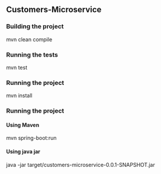 ## Customers-Microservice

### Building the project
mvn clean compile

### Running the tests
mvn test

### Running the project
mvn install

### Running the project 
#### Using Maven
mvn spring-boot:run

#### Using java jar
java -jar target/customers-microservice-0.0.1-SNAPSHOT.jar
